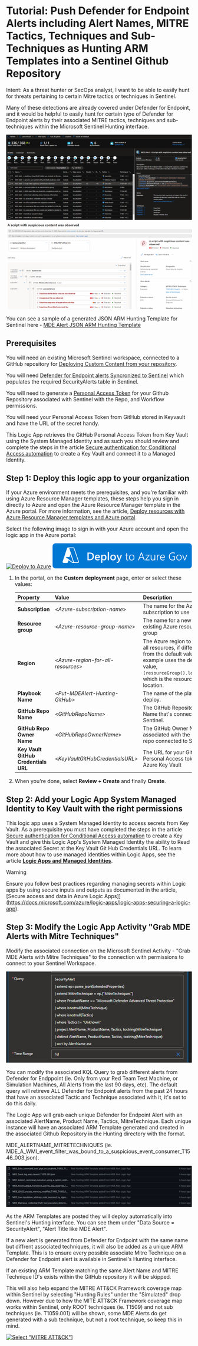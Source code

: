 # Tutorial: Push Defender for Endpoint Alerts including Alert Names, MITRE Tactics, Techniques and Sub-Techniques as Hunting ARM Templates into a Sentinel Github Repository 

Intent: As a threat hunter or SecOps analyst, I want to be able to easily hunt for threats pertaining to certain Mitre tactics or techniques in Sentinel. 

Many of these detections are already covered under Defender for Endpoint, and it would be helpful to easily hunt for certain type of Defender for Endpoint alerts by their associated MITRE tactics, techniques and sub-techniques within the Microsoft Sentinel Hunting interface.

   ![Sentinel](./Media/Sentinel-Hunting.png)
   ![MDE](./Media/MDE-alert.png)

You can see a sample of a generated JSON ARM Hunting Template for Sentinel here - [MDE Alert JSON ARM Hunting Template](https://raw.githubusercontent.com/SCStelz/Azure-Sentinel/master/Playbooks/Put-MDEAlert-Hunting-GitHub/Media/MDE_A_process_was_injected_with_potentially_malicious_code_T1055_T1055_001_T1055_002_T1055_003_T1055_004_T1055_012_T1059_001.json)

## Prerequisites

You will need an existing Microsoft Sentinel workspace, connected to a GitHub repository for [Deploying Custom Content from your repository](https://learn.microsoft.com/en-us/azure/sentinel/ci-cd?tabs=github).

You will need [Defender for Endpoint alerts Syncronized to Sentinel](https://learn.microsoft.com/en-us/azure/sentinel/microsoft-365-defender-sentinel-integration) which populates the required SecurityAlerts table in Sentinel. 

You will need to generate a [Personal Access Token](https://docs.github.com/en/authentication/keeping-your-account-and-data-secure/creating-a-personal-access-token) for your Github Repository associated with Sentinel with the Repo, and Workflow permissions.

You will need your Personal Access Token from GitHub stored in Keyvault and have the URL of the secret handy.

This Logic App retrieves the GitHub Personal Access Token from Key Vault using the System Managed Identity and as such you should review and complete the steps in the article [Secure authentication for Conditional Access automation](https://github.com/Azure-Samples/azure-ad-conditional-access-apis/blob/main/00-prereq/readme.md) to create a Key Vault and connect it to a Managed Identity.


## Step 1: Deploy this logic app to your organization

If your Azure environment meets the prerequisites, and you're familiar with using Azure Resource Manager templates, these steps help you sign in directly to Azure and open the Azure Resource Manager template in the Azure portal. For more information, see the article, [Deploy resources with Azure Resource Manager templates and Azure portal](https://docs.microsoft.com/azure/azure-resource-manager/templates/overview).

Select the following image to sign in with your Azure account and open the logic app in the Azure portal:

   [![Deploy to Azure](https://aka.ms/deploytoazurebutton)](https://portal.azure.com/#create/Microsoft.Template/uri/https%3A%2F%2Fraw.githubusercontent.com%2FSCStelz%2FAzure-Sentinel%2Fmaster%2FPlaybooks%2FPut-MDEAlert-Hunting-GitHub%2Fazuredeploy.json)         [![Deploy to Azure Gov](https://raw.githubusercontent.com/Azure/azure-quickstart-templates/master/1-CONTRIBUTION-GUIDE/images/deploytoazuregov.svg)](https://portal.azure.us/#create/Microsoft.Template/uri/https%3A%2F%2Fraw.githubusercontent.com%2FSCStelz%2FAzure-Sentinel%2Fmaster%2FPlaybooks%2FPut-MDEAlert-Hunting-GitHub%2Fazuredeploy.json)
   


1. In the portal, on the **Custom deployment** page, enter or select these values:

   | Property | Value | Description |
   |----------|-------|-------------|
   | **Subscription** | <*Azure-subscription-name*> | The name for the Azure subscription to use |
   | **Resource group** | <*Azure-resource-group-name*> | The name for a new or existing Azure resource group |
   | **Region** |  <*Azure-region-for-all-resources*> | The Azure region to use for all resources, if different from the default value. This example uses the default value, `[resourceGroup().location]`, which is the resource group location. |
   | **Playbook Name** | <*Put-MDEAlert-Hunting-GitHub*> | The name of the playbook to deploy.|
   | **GitHub Repo Name** | <*GitHubRepoName*> | The GitHub Repository Name that's connected to Sentinel.|
   | **GitHub Repo Owner Name** | <*GitHubRepoOwnerName*> | The GitHub Owner Name associated with the GitHub repo connected to Sentinel. |
   | **Key Vault GitHub Credentials URL** | <*KeyVaultGitHubCredentialsURL*> | The URL for your GitHub Personal Access token from Azure Key Vault|

1. When you're done, select **Review + Create** and finally **Create**.

## Step 2: Add your Logic App System Managed Identity to Key Vault with the right permissions

This logic app uses a System Managed Identity to access secrets from Key Vault. As a prerequisite you must have completed the steps in the article [Secure authentication for Conditional Access automation](https://github.com/Azure-Samples/azure-ad-conditional-access-apis/blob/main/00-prereq/readme.md) to create a Key Vault and give this Logic App's System Managed Identity the ability to Read the associated Secret at the Key Vault Git Hub Credentials URL. To learn more about how to use managed identities within Logic Apps, see the article [**Logic Apps and Managed Identities**](https://docs.microsoft.com/azure/logic-apps/create-managed-service-identity).

> [!WARNING]
> Ensure you follow best practices regarding managing secrets within Logic apps by using secure inputs and outputs as documented in the article, [Secure access and data in Azure Logic Apps]](https://docs.microsoft.com/azure/logic-apps/logic-apps-securing-a-logic-app).

## Step 3: Modify the Logic App Activity "Grab MDE Alerts with Mitre Techniques"

Modify the associated connection on the Microsoft Sentinel Activity - "Grab MDE Alerts with Mitre Techniques" to the connection with permissions to connect to your Sentinel Workspace.

![Select "Grab MDE Alerts with Mitre Techniques"](./Media/LogicApp-KQL.png)

You can modify the associated KQL Query to grab different alerts from Defender for Endppoint (ie. Only from your Red Team Test Machine, or Simulation Machines, All Alerts from the last 90 days, etc). The default query will retireve ALL Defender for Endpoint alerts from the past 24 hours that have an associated Tactic and Technique associated with it, it's set to do this daily.

The Logic App will grab each unique Defender for Endpoint Alert with an associated AlertName, Product Name, Tactics, MitreTechnique. Each unique instance will have an associated ARM Template generated and created in the associated Github Repository in the Hunting directory with the format.

MDE_ALERTNAME_MITRETECHNIQUES (ie. MDE_A_WMI_event_filter_was_bound_to_a_suspicious_event_consumer_T1546_003.json).

![Select "Grab MDE Alerts with MITRE Techniques"](./Media/Github-Hunting.png)

As the ARM Templates are posted they will deploy automatically into Sentinel's Hunting interface. You can see them under "Data Source = SecurityAlert", "Alert Title like MDE Alert".

If a new alert is generated from Defender for Endpoint with the same name but diffrent associated techniques, it will also be added as a unique ARM Template. This is to ensure every possible associate Mitre Technique on a Defender for Endpoint alert is available in Sentinel's Hunting interface.

If an existing ARM Template matching the same Alert Name and MITRE Technique ID's exists within the GitHub repository it will be skipped.

This will also help expand the MITRE ATT&CK Framework coverage map within Sentinel by selecting "Hunting Rules" under the "Simulated" drop down. However due to how the MITE ATT&CK Framework coverage map works within Sentinel, only ROOT techniques (ie. T1509) and not sub techniques (ie. T1059.001) will be shown, some MDE Alerts do get generated with a sub technique, but not a root technique, so keep this in mind.  

[![Select "MITRE ATT&CK"](https://learn.microsoft.com/en-us/azure/sentinel/media/whats-new/mitre-coverage.png)](https://learn.microsoft.com/en-us/azure/sentinel/mitre-coverage)]
